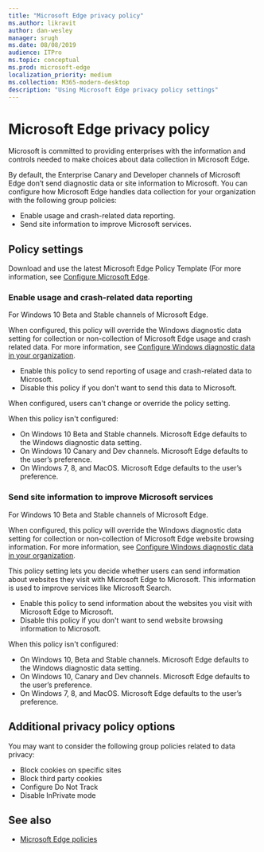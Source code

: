 ```yaml
---
title: "Microsoft Edge privacy policy"
ms.author: likravit
author: dan-wesley
manager: srugh
ms.date: 08/08/2019
audience: ITPro
ms.topic: conceptual
ms.prod: microsoft-edge
localization_priority: medium
ms.collection: M365-modern-desktop
description: "Using Microsoft Edge privacy policy settings"
---
```


# Microsoft Edge privacy policy

Microsoft is committed to providing enterprises with the information and controls needed to make choices about data collection in Microsoft Edge.

By default, the Enterprise Canary and Developer channels of Microsoft Edge don’t send diagnostic data or site information to Microsoft. You can configure how Microsoft Edge handles data collection for your organization with the following group policies:

- Enable usage and crash-related data reporting.
- Send site information to improve Microsoft services.

## Policy settings

Download and use the latest Microsoft Edge Policy Template (For more information, see [Configure Microsoft Edge](configure-microsoft-edge.md).

### Enable usage and crash-related data reporting

For Windows 10 Beta and Stable channels of Microsoft Edge.

When configured, this policy will override the Windows diagnostic data setting for collection or non-collection of Microsoft Edge usage and crash related data. For more information, see [Configure Windows diagnostic data in your organization](https://go.microsoft.com/fwlink/?linkid=2099569).

- Enable this policy to send reporting of usage and crash-related data to Microsoft.
- Disable this policy if you don't want to send this data to Microsoft.

When configured, users can't change or override the policy setting.

When this policy isn't configured:

- On Windows 10 Beta and Stable channels. Microsoft Edge defaults to the Windows diagnostic data setting.
- On Windows 10 Canary and Dev channels. Microsoft Edge defaults to the user’s preference.
- On Windows 7, 8, and MacOS. Microsoft Edge defaults to the user’s preference.

### Send site information to improve Microsoft services

For Windows 10 Beta and Stable channels of Microsoft Edge.

When configured, this policy will override the Windows diagnostic data setting for collection or non-collection of Microsoft Edge website browsing information. For more information, see [Configure Windows diagnostic data in your organization](https://go.microsoft.com/fwlink/?linkid=2099569).

This policy setting lets you decide whether users can send information about websites they visit with Microsoft Edge to Microsoft. This information is used to improve services like Microsoft Search.

- Enable this policy to send information about the websites you visit with Microsoft Edge to Microsoft.
- Disable this policy if you don't want to send website browsing information to Microsoft.

When this policy isn't configured:

- On Windows 10, Beta and Stable channels. Microsoft Edge defaults to the Windows diagnostic data setting.
- On Windows 10, Canary and Dev channels. Microsoft Edge defaults to the user’s preference.
- On Windows 7, 8, and MacOS. Microsoft Edge defaults to the user’s preference.

## Additional privacy policy options

You may want to consider the following group policies related to data privacy:

- Block cookies on specific sites
- Block third party cookies
- Configure Do Not Track
- Disable InPrivate mode

## See also

- [Microsoft Edge policies](microsoft-edge-policies.md)
